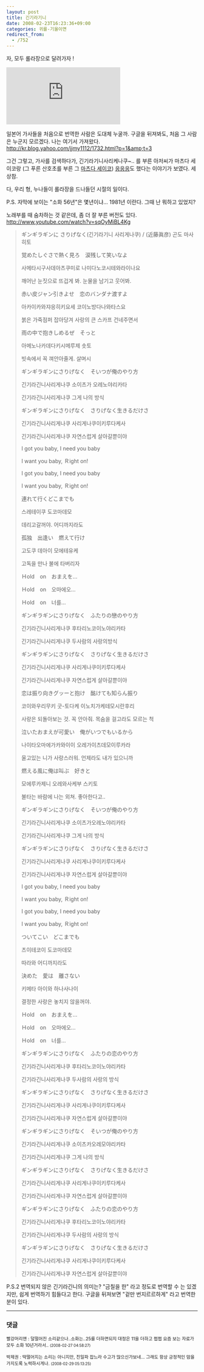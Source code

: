 ```yaml
---
layout: post
title: 긴기라기니
date: 2008-02-23T16:23:36+09:00
categories: 귀를-기울이면
redirect_from:
  - /752
---
```


자, 모두 롤라장으로 달려가자 !

<object ><param name="movie" value="http://www.youtube.com/v/JbG-rOFbIvU&amp;rel=1"></param><param name="wmode" value="transparent"></param><embed src="http://www.youtube.com/v/JbG-rOFbIvU&amp;rel=1" type="application/x-shockwave-flash" wmode="transparent" ></embed></object>

일본어 가사들을 처음으로 번역한 사람은 도대체 누굴까. 구글을 뒤져봐도, 처음 그 사람은 누군지 모르겠다. 나는 여기서 가져왔다. <A href="http://kr.blog.yahoo.com/jjmy1112/1732.html?p=1&amp;t=3">http://kr.blog.yahoo.com/jjmy1112/1732.html?p=1&amp;t=3</A>

그건 그렇고, 가사를 검색하다가, 긴기라기니사리케나쿠~.. 를 부른 아저씨가 마츠다 세이코랑 (그 푸른 산호초를 부른 그 <A href="http://jinto.pe.kr/474" target=_blank>마츠다 세이코</A>) <A href="http://chisato.info/blog/tatter/awls/entry/그녀-아이돌-부제-松田聖子-靑い珊瑚礁" target=_blank>응응응</A>도 했다는 이야기가 보였다. 세상참.

다, 우리 형, 누나들이 롤라장을 드나들던 시절의 일이다.

P.S. 자막에 보이는 "소화 56년"은 몇년이냐... 1981년 이란다. 그때 난 뭐하고 있었지?

노래부를 때 숨차하는 것 같은데, 좀 더 잘 부른 버전도 있다. <A href="http://www.youtube.com/watch?v=sqOyMiBL4Kg">http://www.youtube.com/watch?v=sqOyMiBL4Kg</A>

<BLOCKQUOTE>ギンギラギンに さりげなく(긴기라기니 사리게나쿠) / (近藤眞彦) 곤도 마사히토</B>

覚めたしぐさで熱く見ろ　涙残して笑いなよ

사메타시구사데아츠쿠미로 나미다노코시테와라이나요

깨어난 눈짓으로 뜨겁게 봐. 눈물을 남기고 웃어봐.

赤い皮ジャン引きよせ　恋のバンダナ渡すよ

아카이카와쟈응히키요세 코이노방다나와타스요

붉은 가죽점퍼 잡아당겨 사랑의 큰 스카프 건네주면서

雨の中で抱きしめるぜ　そっと

아메노나카데다키시메루제 솟토

빗속에서 꼭 껴안아줄게. 살며시

ギンギラギンにさりげなく　そいつが俺のやり方

긴기라긴니사리게나쿠 소이츠가 오레노야리카타

긴기라긴니사리게나쿠 그게 나의 방식

ギンギラギンにさりげなく　さりげなく生きるだけさ

긴기라긴니사리게나쿠 사리게나쿠이키루다케사

긴기라긴니사리게나쿠 자연스럽게 살아갈뿐이야

I got you baby, I need you baby

I want you baby, Ｒight on!

I got you baby, I need you baby

I want you baby, Ｒight on!

連れて行くどこまでも

스레테이쿠 도코마데모

데리고갈꺼야. 어디까지라도

孤独　出逢い　燃えて行け

고도쿠 데아이 모에테유케

고독을 만나 불에 타버리자

Ｈold　on　おまえを…

Ｈold　on　오마에오…

Ｈold　on　너를…

ギンギラギンにさりげなく　ふたりの戀のやり方

긴기라긴니사리게나쿠 후타리노코이노야리카타

긴기라긴니사리게나쿠 두사람의 사랑의방식

ギンギラギンにさりげなく　さりげなく生きるだけさ

긴기라긴니사리게나쿠 사리게나쿠이키루다케사

긴기라긴니사리게나쿠 자연스럽게 살아갈뿐이야

恋は振り向きグッーと抱け　酩けても知らん振り

코이와우리무키 굿-토다케 이노치가케테모시란후리

사랑은 되돌아보는 것. 꼭 안아줘. 목숨을 걸고라도 모르는 척

泣いたおまえが可愛い　俺がいつでもいるから

나이타오마에가카와이이 오레가이츠데모이루카라

울고있는 니가 사랑스러워. 언제라도 내가 있으니까

燃える風に俺は叫ぶ　好きと

모에루카제니 오레와사케부 스키토

불타는 바람에 나는 외쳐. 좋아한다고..

ギンギラギンにさりげなく　そいつが俺のやり方

긴기라긴니사리게나쿠 소이츠가오레노야리카타

긴기라긴니사리게나쿠 그게 나의 방식

ギンギラギンにさりげなく　さりげなく生きるだけさ

긴기라긴니사리게나쿠 사리게나쿠이키루다케사

긴기라긴니사리게나쿠 자연스럽게 살아갈뿐이야

I got you baby, I need you baby

I want you baby, Ｒight on!

I got you baby, I need you baby

I want you baby, Ｒight on!

ついてこい　どこまでも

츠이테코이 도코마데모

따라와 어디까지라도

決めた　愛は　離さない

키메타 아이와 하나사나이

결정한 사랑은 놓치지 않을꺼야.

Ｈold　on　おまえを…

Ｈold　on　오마에오…

Ｈold　on　너를…

ギンギラギンにさりげなく　ふたりの恋のやり方

긴기라긴니사리게나쿠 후타리노코이노야리카타

긴기라긴니사리게나쿠 두사람의 사랑의 방식

ギンギラギンにさりげなく　さりげなく生きるだけさ

긴기라긴니사리게나쿠 사리게나쿠이키루다케사

긴기라긴니사리게나쿠 자연스럽게 살아갈뿐이야

ギンギラギンにさりげなく　そいつが俺のやり方

긴기라긴니사리게나쿠 소이츠카오레모야리카타

긴기라긴니사리게나쿠 그게 나의 방식

ギンギラギンにさりげなく　さりげなく生きるだけさ

긴기라긴니사리게나쿠 사리게나쿠이키루다케사

긴기라긴니사리게나쿠 자연스럽게 살아갈뿐이야

ギンギラギンにさりげなく　ふたりの恋のやり方

긴기라긴니사리게나쿠 후타리노코이노야리카타

긴기라긴니사리게나쿠 두사람의 사랑의 방식

ギンギラギンにさりげなく　さりげなく生きるだけさ

긴기라긴니사리게나쿠 사리게나쿠이키루다케사

긴기라긴니사리게나쿠 자연스럽게 살아갈뿐이야 

</BLOCKQUOTE>

P.S.2 번역되지 않은 긴기라긴니의 의미는? "금칠을 한" 라고 정도로 번역할 수 는 있겠지만, 쉽게 번역하기 힘들다고 한다. 구글을 뒤져보면 "겉만 번지르르하게" 라고 번역한 분이 있다.

* * *

### 댓글



<!--- cmt:1134 --->
<!--- mail: --->
<!--- parent:0 --->

<small>빨강머리앤 : 덜떨어진 소리같으나..소화는..25를 더하면되지 대정은 11을 더하고 쩝쩝 요즘 보는 자료가 모두 소화 10년거라서.. <small>(2008-02-27 04:58:27)</small></small>


<!--- cmt:1135 --->
<!--- mail: --->
<!--- parent:0 --->

<small>박제권 : 딱떨어지는 소리는 아니지만, 친일파 잡느라 수고가 많으신가보네... 그래도 항상 긍정적인 맘을 가지도록 노력하시게나. <small>(2008-02-29 05:13:25)</small></small>

